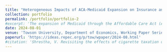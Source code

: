 ```yaml
---
title: "Heterogeneous Impacts of ACA-Medicaid Expansion on Insurance and Labor Market Outcomes in the American South"
collection: portfolio
permalink: /portfolio/portfolio-2
#excerpt: 'The expansion of Medicaid through the Affordable Care Act (ACA-Medicaid) has sparked debates on its impact on local labor markets. This study delves into the heterogeneous im- pacts of ACA-Medicaid expansion on insurance and labor market outcomes in the American South.'
date: 2024-08-01
venue: 'Towson University, Department of Economics, Working Paper Series'
paperurl: 'https://ideas.repec.org/p/tow/wpaper/2024-08.html'
#citation: 'Shrestha, V. Revisiting the effects of cigarette taxation on smoking outcomes. Empirical Economics (2024). https://doi.org/10.1007/s00181-024-02674-0.'
---
```

